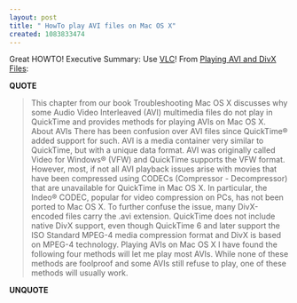 ```yaml
---
layout: post
title: " HowTo play AVI files on Mac OS X"
created: 1083833474
---
```

<p>Great HOWTO! Executive Summary: Use <a href="http://www.videolan.org/">VLC</a>! From <a href="http://thexlab.com/faqs/avidivx.html">Playing AVI and DivX Files</a>:</p><p><strong>QUOTE</strong></p><blockquote>This chapter from our book Troubleshooting Mac OS X discusses why some Audio Video Interleaved (AVI) multimedia files do not play in QuickTime and provides methods for playing AVIs on Mac OS X. About AVIs There has been confusion over AVI files since QuickTime® added support for such. AVI is a media container very similar to QuickTime, but with a unique data format. AVI was originally called Video for Windows® (VFW) and QuickTime supports the VFW format. However, most, if not all AVI playback issues arise with movies that have been compressed using CODECs (Compressor - Decompressor) that are unavailable for QuickTime in Mac OS X. In particular, the Indeo® CODEC, popular for video compression on PCs, has not been ported to Mac OS X. To further confuse the issue, many DivX-encoded files carry the .avi extension. QuickTime does not include native DivX support, even though QuickTime 6 and later support the ISO Standard MPEG-4 media compression format and DivX is based on MPEG-4 technology. Playing AVIs on Mac OS X I have found the following four methods will let me play most AVIs. While none of these methods are foolproof and some AVIs still refuse to play, one of these methods will usually work.</blockquote><p><strong>UNQUOTE</strong></p>
